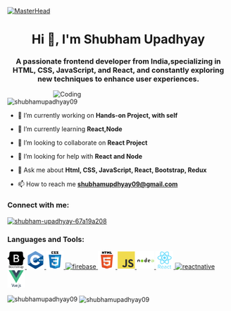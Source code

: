 
[![MasterHead](https://thumbs.dreamstime.com/z/front-end-development-banner-concept-background-backdrop-elements-icon-digital-programming-create-71910054.jpg)](https://shubhamupadhyay09.io)
<h1 align="center">Hi 👋, I'm Shubham Upadhyay</h1>
<h3 align="center">A passionate frontend developer from India,specializing in HTML, CSS, JavaScript, and React, and constantly exploring new techniques to enhance user experiences.</h3>
<img align="right" alt="Coding" width="400" src="https://cdn.dribbble.com/users/1162077/screenshots/3848914/programmer.gif"

<p align="left"> <img src="https://komarev.com/ghpvc/?username=shubhamupadhyay09&label=Profile%20views&color=0e75b6&style=flat" alt="shubhamupadhyay09" /> </p>

- 🔭 I’m currently working on **Hands-on Project, with self**

- 🌱 I’m currently learning **React,Node**

- 👯 I’m looking to collaborate on **React Project**

- 🤝 I’m looking for help with **React and Node**

- 💬 Ask me about **Html, CSS, JavaScript, React, Bootstrap, Redux**

- 📫 How to reach me **shubhamupdhyay09@gmail.com**

<h3 align="left">Connect with me:</h3>
<p align="left">
<a href="https://linkedin.com/in/shubham-upadhyay-67a19a208" target="blank"><img align="center" src="https://raw.githubusercontent.com/rahuldkjain/github-profile-readme-generator/master/src/images/icons/Social/linked-in-alt.svg" alt="shubham-upadhyay-67a19a208" height="30" width="40" /></a>
</p>

<h3 align="left">Languages and Tools:</h3>
<p align="left"> <a href="https://getbootstrap.com" target="_blank" rel="noreferrer"> <img src="https://raw.githubusercontent.com/devicons/devicon/master/icons/bootstrap/bootstrap-plain-wordmark.svg" alt="bootstrap" width="40" height="40"/> </a> <a href="https://www.w3schools.com/cpp/" target="_blank" rel="noreferrer"> <img src="https://raw.githubusercontent.com/devicons/devicon/master/icons/cplusplus/cplusplus-original.svg" alt="cplusplus" width="40" height="40"/> </a> <a href="https://www.w3schools.com/css/" target="_blank" rel="noreferrer"> <img src="https://raw.githubusercontent.com/devicons/devicon/master/icons/css3/css3-original-wordmark.svg" alt="css3" width="40" height="40"/> </a> <a href="https://firebase.google.com/" target="_blank" rel="noreferrer"> <img src="https://www.vectorlogo.zone/logos/firebase/firebase-icon.svg" alt="firebase" width="40" height="40"/> </a> <a href="https://www.w3.org/html/" target="_blank" rel="noreferrer"> <img src="https://raw.githubusercontent.com/devicons/devicon/master/icons/html5/html5-original-wordmark.svg" alt="html5" width="40" height="40"/> </a> <a href="https://developer.mozilla.org/en-US/docs/Web/JavaScript" target="_blank" rel="noreferrer"> <img src="https://raw.githubusercontent.com/devicons/devicon/master/icons/javascript/javascript-original.svg" alt="javascript" width="40" height="40"/> </a> <a href="https://nodejs.org" target="_blank" rel="noreferrer"> <img src="https://raw.githubusercontent.com/devicons/devicon/master/icons/nodejs/nodejs-original-wordmark.svg" alt="nodejs" width="40" height="40"/> </a> <a href="https://reactjs.org/" target="_blank" rel="noreferrer"> <img src="https://raw.githubusercontent.com/devicons/devicon/master/icons/react/react-original-wordmark.svg" alt="react" width="40" height="40"/> </a> <a href="https://reactnative.dev/" target="_blank" rel="noreferrer"> <img src="https://reactnative.dev/img/header_logo.svg" alt="reactnative" width="40" height="40"/> </a> <a href="https://vuejs.org/" target="_blank" rel="noreferrer"> <img src="https://raw.githubusercontent.com/devicons/devicon/master/icons/vuejs/vuejs-original-wordmark.svg" alt="vuejs" width="40" height="40"/> </a> </p>

<p><img align="left" src="https://github-readme-stats.vercel.app/api/top-langs?username=shubhamupadhyay09&show_icons=true&locale=en&layout=compact" alt="shubhamupadhyay09" /></p>

<p>&nbsp;<img align="center" src="https://github-readme-stats.vercel.app/api?username=shubhamupadhyay09&show_icons=true&locale=en" alt="shubhamupadhyay09" /></p>
